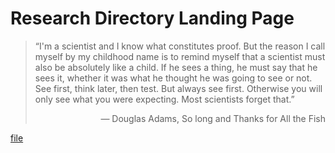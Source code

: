 <h1> Research Directory Landing Page </h1>

> “I'm a scientist and I know what constitutes proof. But the reason I 
> call myself by my childhood name is to remind myself that a scientist 
must also be absolutely like a child. If he sees a thing, he must say 
that he sees it, whether it was what he thought he was going to see 
or not. See first, think later, then test. But always see first. 
Otherwise you will only see what you were expecting. 
Most scientists forget that.” 
>
> <div style="text-align: right"> &#151; Douglas Adams, So long and Thanks for All the Fish </div>

[file](file_to_embed.md ':include')

